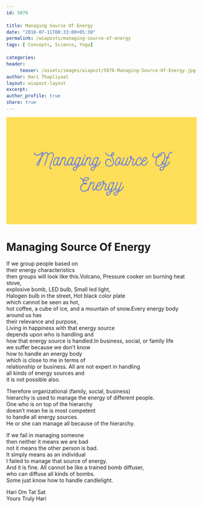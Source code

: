 ```yaml
--- 
id: 5076

title: Managing Source Of Energy
date: "2018-07-11T08:33:00+05:30"
permalink: /wiaposts/managing-source-of-energy
tags: [ Concepts, Science, Yoga]    

categories: 
header:
     teaser: /assets/images/wiapost/5076-Managing-Source-Of-Energy.jpg
author: Hari Thapliyaal 
layout: wiapost-layout
excerpt:  
author_profile: true 
share: true 
---
```


![Managing Source Of Energy](/assets/images/wiapost/5076-Managing-Source-Of-Energy.jpg)     
   
# Managing Source Of Energy   
    
If we group people based on     
their energy characteristics     
then groups will look like this.Volcano, Pressure cooker on burning heat stove,     
explosive bomb, LED bulb, Small led light,     
Halogen bulb in the street, Hot black color plate     
which cannot be seen as hot,     
hot coffee, a cube of ice, and a mountain of snow.Every energy body around us has     
their relevance and purpose,     
Living in happiness with that energy source     
depends upon who is handling and     
how that energy source is handled.In business, social, or family life     
we suffer because we don’t know     
how to handle an energy body     
which is close to me in terms of     
relationship or business. All are not expert in handling     
all kinds of energy sources and     
it is not possible also.    
    
Therefore organizational (family, social, business)     
hierarchy is used to manage the energy of different people.     
One who is on top of the hierarchy     
doesn’t mean he is most competent     
to handle all energy sources.     
He or she can manage all because of the hierarchy.    
    
If we fail in managing someone     
then neither it means we are bad     
not it means the other person is bad.     
It simply means as an individual     
I failed to manage that source of energy.     
And it is fine. All cannot be like a trained bomb diffuser,     
who can diffuse all kinds of bombs.     
Some just know how to handle candlelight.    
    
Hari Om Tat Sat     
Yours Truly Hari    
    
